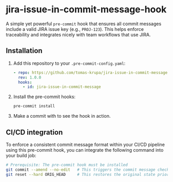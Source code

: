 # jira-issue-in-commit-message-hook

A simple yet powerful `pre-commit` hook that ensures all commit messages include a valid JIRA issue key (e.g., `PROJ-123`). This helps enforce traceability and integrates nicely with team workflows that use JIRA.

## Installation

1. Add this repository to your `.pre-commit-config.yaml`:

   ```yaml
   - repo: https://github.com/tomas-krupa/jira-issue-in-commit-message-hook.git
     rev: 1.0.0
     hooks:
       - id: jira-issue-in-commit-message
   ```

2. Install the pre-commit hooks:

   ```bash
   pre-commit install
   ```

3. Make a commit with to see the hook in action.

## CI/CD integration
To enforce a consistent commit message format within your CI/CD pipeline using this pre-commit hook, you can integrate the following command into your build job:
   ```bash
   # Prerequisite: The pre-commit hook must be installed
   git commit --amend --no-edit   # This triggers the commit message check
   git reset --hard ORIG_HEAD     # This restores the original state prior to the amend
   ```
